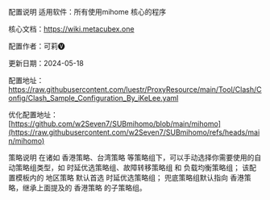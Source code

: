 配置说明
适用软件：所有使用mihome 核心的程序

核心文档：https://wiki.metacubex.one

配置作者：可莉🅥

更新日期：2024-05-18

配置地址：https://raw.githubusercontent.com/luestr/ProxyResource/main/Tool/Clash/Config/Clash_Sample_Configuration_By_iKeLee.yaml

优化配置地址：[https://github.com/w2Seven7/SUBmihomo/blob/main/mihomo](https://raw.githubusercontent.com/w2Seven7/SUBmihomo/refs/heads/main/mihomo)

策略说明
在诸如 香港策略、台湾策略 等策略组下，可以手动选择你需要使用的自动策略组类型，如 时延优选策略组、故障转移策略组 和 负载均衡策略组；
该配置模板内的 地区策略 默认首选 时延优选策略组；
兜底策略组默认指向 香港策略，继承上面提及的 香港策略 的子策略组。
